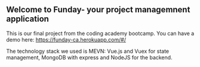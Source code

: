 ## Welcome to Funday- your project managemnent application

This is our final project from the coding academy bootcamp. 
You can have a demo here: https://funday-ca.herokuapp.com/#/

The technology stack we used is MEVN: Vue.js and Vuex for state management, MongoDB with express and NodeJS for the backend.

